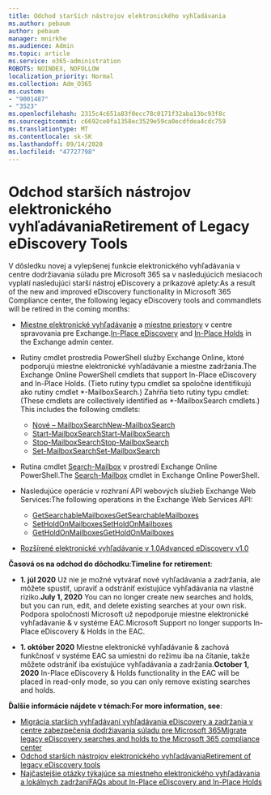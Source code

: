 ```yaml
---
title: Odchod starších nástrojov elektronického vyhľadávania
ms.author: pebaum
author: pebaum
manager: mnirkhe
ms.audience: Admin
ms.topic: article
ms.service: o365-administration
ROBOTS: NOINDEX, NOFOLLOW
localization_priority: Normal
ms.collection: Adm_O365
ms.custom:
- "9001487"
- "3523"
ms.openlocfilehash: 2315c4c651a83f0ecc78c0171f32aba13bc93f8c
ms.sourcegitcommit: c6692ce0fa1358ec3529e59ca0ecdfdea4cdc759
ms.translationtype: MT
ms.contentlocale: sk-SK
ms.lasthandoff: 09/14/2020
ms.locfileid: "47727798"
---
```

# <a name="retirement-of-legacy-ediscovery-tools"></a><span data-ttu-id="24190-102">Odchod starších nástrojov elektronického vyhľadávania</span><span class="sxs-lookup"><span data-stu-id="24190-102">Retirement of Legacy eDiscovery Tools</span></span>

<span data-ttu-id="24190-103">V dôsledku novej a vylepšenej funkcie elektronického vyhľadávania v centre dodržiavania súladu pre Microsoft 365 sa v nasledujúcich mesiacoch vyplatí nasledujúci starší nástroj eDiscovery a príkazové aplety:</span><span class="sxs-lookup"><span data-stu-id="24190-103">As a result of the new and improved eDiscovery functionality in Microsoft 365 Compliance center, the following legacy eDiscovery tools and commandlets will be retired in the coming months:</span></span>

- <span data-ttu-id="24190-104">[Miestne elektronické vyhľadávanie](https://docs.microsoft.com/exchange/security-and-compliance/in-place-ediscovery/in-place-ediscovery) a [miestne priestory](https://docs.microsoft.com/exchange/security-and-compliance/create-or-remove-in-place-holds) v centre spravovania pre Exchange.</span><span class="sxs-lookup"><span data-stu-id="24190-104">[In-Place eDiscovery](https://docs.microsoft.com/exchange/security-and-compliance/in-place-ediscovery/in-place-ediscovery) and [In-Place Holds](https://docs.microsoft.com/exchange/security-and-compliance/create-or-remove-in-place-holds) in the Exchange admin center.</span></span>

- <span data-ttu-id="24190-105">Rutiny cmdlet prostredia PowerShell služby Exchange Online, ktoré podporujú miestne elektronické vyhľadávanie a miestne zadržania.</span><span class="sxs-lookup"><span data-stu-id="24190-105">The Exchange Online PowerShell cmdlets that support In-Place eDiscovery and In-Place Holds.</span></span> <span data-ttu-id="24190-106">(Tieto rutiny typu cmdlet sa spoločne identifikujú ako rutiny cmdlet \*-MailboxSearch.) Zahŕňa tieto rutiny typu cmdlet:</span><span class="sxs-lookup"><span data-stu-id="24190-106">(These cmdlets are collectively identified as \*-MailboxSearch cmdlets.) This includes the following cmdlets:</span></span>

    - [<span data-ttu-id="24190-107">Nové – MailboxSearch</span><span class="sxs-lookup"><span data-stu-id="24190-107">New-MailboxSearch</span></span>](https://docs.microsoft.com/powershell/module/exchange/policy-and-compliance-content-search/new-mailboxsearch)
    - [<span data-ttu-id="24190-108">Start-MailboxSearch</span><span class="sxs-lookup"><span data-stu-id="24190-108">Start-MailboxSearch</span></span>](https://docs.microsoft.com/powershell/module/exchange/policy-and-compliance-content-search/start-mailboxsearch)
    - [<span data-ttu-id="24190-109">Stop-MailboxSearch</span><span class="sxs-lookup"><span data-stu-id="24190-109">Stop-MailboxSearch</span></span>](https://docs.microsoft.com/powershell/module/exchange/policy-and-compliance-content-search/stop-mailboxsearch)
    - [<span data-ttu-id="24190-110">Set-MailboxSearch</span><span class="sxs-lookup"><span data-stu-id="24190-110">Set-MailboxSearch</span></span>](https://docs.microsoft.com/powershell/module/exchange/policy-and-compliance-content-search/set-mailboxsearch)

- <span data-ttu-id="24190-111">Rutina cmdlet [Search-Mailbox](https://docs.microsoft.com/powershell/module/exchange/mailboxes/search-mailbox?view=exchange-ps) v prostredí Exchange Online PowerShell.</span><span class="sxs-lookup"><span data-stu-id="24190-111">The [Search-Mailbox](https://docs.microsoft.com/powershell/module/exchange/mailboxes/search-mailbox?view=exchange-ps) cmdlet in Exchange Online PowerShell.</span></span>
- <span data-ttu-id="24190-112">Nasledujúce operácie v rozhraní API webových služieb Exchange Web Services:</span><span class="sxs-lookup"><span data-stu-id="24190-112">The following operations in the Exchange Web Services API:</span></span>
    - [<span data-ttu-id="24190-113">GetSearchableMailboxes</span><span class="sxs-lookup"><span data-stu-id="24190-113">GetSearchableMailboxes</span></span>](https://docs.microsoft.com/exchange/client-developer/web-service-reference/getsearchablemailboxes-operation)
    - [<span data-ttu-id="24190-114">SetHoldOnMailboxes</span><span class="sxs-lookup"><span data-stu-id="24190-114">SetHoldOnMailboxes</span></span>](https://docs.microsoft.com/exchange/client-developer/web-service-reference/setholdonmailboxes-operation)
    - [<span data-ttu-id="24190-115">GetHoldOnMailboxes</span><span class="sxs-lookup"><span data-stu-id="24190-115">GetHoldOnMailboxes</span></span>](https://docs.microsoft.com/exchange/client-developer/web-service-reference/getholdonmailboxes-operation)

- [<span data-ttu-id="24190-116">Rozšírené elektronické vyhľadávanie v 1.0</span><span class="sxs-lookup"><span data-stu-id="24190-116">Advanced eDiscovery v1.0</span></span>](https://docs.microsoft.com/microsoft-365/compliance/office-365-advanced-ediscovery)

<span data-ttu-id="24190-117">**Časová os na odchod do dôchodku**:</span><span class="sxs-lookup"><span data-stu-id="24190-117">**Timeline for retirement**:</span></span>
- <span data-ttu-id="24190-118">**1. júl 2020** Už nie je možné vytvárať nové vyhľadávania a zadržania, ale môžete spustiť, upraviť a odstrániť existujúce vyhľadávania na vlastné riziko.</span><span class="sxs-lookup"><span data-stu-id="24190-118">**July 1, 2020** You can no longer create new searches and holds, but you can run, edit, and delete existing searches at your own risk.</span></span> <span data-ttu-id="24190-119">Podpora spoločnosti Microsoft už nepodporuje miestne elektronické vyhľadávanie & v systéme EAC.</span><span class="sxs-lookup"><span data-stu-id="24190-119">Microsoft Support no longer supports In-Place eDiscovery & Holds in the EAC.</span></span>
    
- <span data-ttu-id="24190-120">**1. október 2020** Miestne elektronické vyhľadávanie & zachová funkčnosť v systéme EAC sa umiestni do režimu iba na čítanie, takže môžete odstrániť iba existujúce vyhľadávania a zadržania.</span><span class="sxs-lookup"><span data-stu-id="24190-120">**October 1, 2020** In-Place eDiscovery & Holds functionality in the EAC will be placed in read-only mode, so you can only remove existing searches and holds.</span></span>

<span data-ttu-id="24190-121">**Ďalšie informácie nájdete v témach**:</span><span class="sxs-lookup"><span data-stu-id="24190-121">**For more information, see**:</span></span>

 - [<span data-ttu-id="24190-122">Migrácia starších vyhľadávaní vyhľadávania eDiscovery a zadržania v centre zabezpečenia dodržiavania súladu pre Microsoft 365</span><span class="sxs-lookup"><span data-stu-id="24190-122">Migrate legacy eDiscovery searches and holds to the Microsoft 365 compliance center</span></span>](https://docs.microsoft.com/microsoft-365/compliance/migrate-legacy-ediscovery-searches-and-holds)
 - [<span data-ttu-id="24190-123">Odchod starších nástrojov elektronického vyhľadávania</span><span class="sxs-lookup"><span data-stu-id="24190-123">Retirement of legacy eDiscovery tools</span></span>](https://docs.microsoft.com/microsoft-365/compliance/legacy-ediscovery-retirement)
 - [<span data-ttu-id="24190-124">Najčastejšie otázky týkajúce sa miestneho elektronického vyhľadávania a lokálnych zadržaní</span><span class="sxs-lookup"><span data-stu-id="24190-124">FAQs about In-Place eDiscovery and In-Place Holds</span></span>](https://docs.microsoft.com/microsoft-365/compliance/legacy-ediscovery-retirement#faqs-about-in-place-ediscovery-and-in-place-holds)



